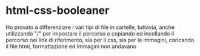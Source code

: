 # html-css-booleaner
Ho provato a differenziare i vari tipi di file in cartelle, tuttavia, anche utilizzando "/" per impostare il percorso o copiando ed incollando il percorso nei link di riferimento, sia per il css, sia per le immagini, caricando il file html, formattazione ed immagini non andavano
